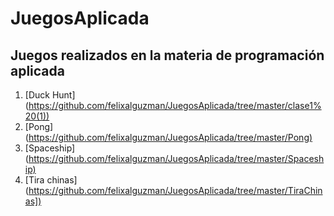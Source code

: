 # JuegosAplicada

## Juegos realizados en la materia de programación aplicada

1. [Duck Hunt] (<https://github.com/felixalguzman/JuegosAplicada/tree/master/clase1%20(1))>
2. [Pong] (<https://github.com/felixalguzman/JuegosAplicada/tree/master/Pong)>
3. [Spaceship] (<https://github.com/felixalguzman/JuegosAplicada/tree/master/Spaceship)>
4. [Tira chinas] (<https://github.com/felixalguzman/JuegosAplicada/tree/master/TiraChinas])>
